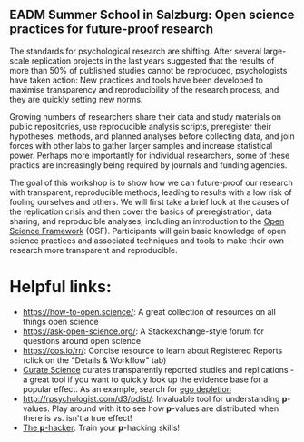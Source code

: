 ## EADM Summer School in Salzburg: Open science practices for future-proof research

The standards for psychological research are shifting. After several large-scale replication projects in the last years suggested that the results of more than 50% of published studies cannot be reproduced, psychologists have taken action: New practices and tools have been developed to maximise transparency and reproducibility of the research process, and they are quickly setting new norms.

Growing numbers of researchers share their data and study materials on public repositories, use reproducible analysis scripts, preregister their hypotheses, methods, and planned analyses before collecting data, and join forces with other labs to gather larger samples and increase statistical power. Perhaps more importantly for individual researchers, some of these practics are increasingly being required by journals and funding agencies. 

The goal of this workshop is to show how we can future-proof our research with transparent, reproducible methods, leading to results with a low risk of fooling ourselves and others.
We will first take a brief look at the causes of the replication crisis and then cover the basics of preregistration, data sharing, and reproducible analyses, including an introduction to the [Open Science Framework](http://osf.io) (OSF). Participants will gain basic knowledge of open science practices and associated techniques and tools to make their own research more transparent and reproducible.


# Helpful links: 
- https://how-to-open.science/: A great collection of resources on all things open science
- https://ask-open-science.org/: A Stackexchange-style forum for questions around open science
- https://cos.io/rr/: Concise resource to learn about Registered Reports (click on the "Details & Workflow" tab)
- [Curate Science](http://curatescience.org/) curates transparently reported studies and replications - a great tool if you want to quickly look up the evidence base for a popular effect. As an example, search for [ego depletion](http://curatescience.org/collections/ego-depletion.html)
- http://rpsychologist.com/d3/pdist/: Invaluable tool for understanding **p**-values. Play around with it to see how **p**-values are distributed when there is vs. isn't a true effect!
- [The **p**-hacker](https://www.shinyapps.org/apps/p-hacker/): Train your **p**-hacking skills!
